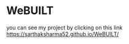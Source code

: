 # WeBUILT


you can see my project by clicking on this link https://sarthaksharma52.github.io/WeBUILT/
